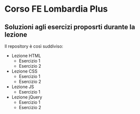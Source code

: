 # Corso FE Lombardia Plus
## Soluzioni agli esercizi proposrti durante la lezione
Il repository è così suddiviso: 
  * Lezione HTML
    * Esercizio 1
    * Esercizio 2
  * Lezione CSS 
    * Esercizio 1
    * Esercizio 2
 * Lezione JS 
    * Esercizio 1
 * Lezione jQuery 
    * Esercizio 1
    * Esercizio 2
